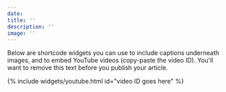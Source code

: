 ```yaml
---
date:
title: ''
description: ''
image: ''
---
```


Below are shortcode widgets you can use to include captions underneath images, and to embed YouTube videos (copy-paste the video ID). You'll want to remove this text before you publish your article.

{% include widgets/youtube.html id="video ID goes here" %}
